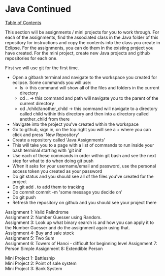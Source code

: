 # Java Continued

[Table of Contents](../readme.md)

This section will be assignments / mini projects for you to work through.  For each of the assignments, find the associated class in the Java folder of this repository for instructions and copy the contents into the class you create in Eclipse.  For the assignments, you can do them in the existing project you have created.  For the mini project, create new Java projects and github repositories for each one.

First we will use git for the first time.  

* Open a gitbash terminal and navigate to the workspace you created for eclipse. Some commands you will use:
  * ls -> this command will show all of the files and folders in the current directory
  * cd .. -> this command and path will navigate you to the parent of the current directory
  * cd ./child/another_child -> this command will navigate to a directory called child within this directory and   then into a directory called another_child from there
* Navigate into the project you've created within the workspace
* Go to github, sign in, on the top right you will see a + where you can click and press 'New Repository'
* Create a repository called 'Java Assignments'
* This will take you to a page with a list of commands to run inside your bash terminal starting with 'git init'
* Use each of these commands in order within git bash and see the next step for what to do when doing git push
* When it asks for your username/email and password, use the personal access token you created as your password
* Do git status and you should see all of the files you've created for the project
* Do git add . to add them to tracking
* Do commit commit -m 'some message you decide on'
* Do git push
* Refresh the repository on github and you should see your project there

Assignment 1: Valid Palindrome  
Assignment 2: Number Guesser using Random.  
Assignment 3: Look up what binary search is and how you can apply it to the Number Guesser and do the assignment again using that.  
Assignment 4: Buy and sale stock  
Assignment 5: Two Sum  
Assignment 6: Towers of Hanoi - difficult for beginning level
Assignment 7: Person Simple
Assignment 8: Extendible Person

Mini Project 1: Battleship  
Mini Project 2: Point of sale system  
Mini Project 3: Bank System  
